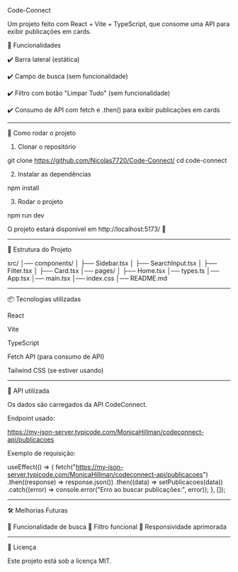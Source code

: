 Code-Connect

Um projeto feito com React + Vite + TypeScript, que consome uma API para exibir publicações em cards.

📌 Funcionalidades

✔️ Barra lateral (estática)

✔️ Campo de busca (sem funcionalidade)

✔️ Filtro com botão "Limpar Tudo" (sem funcionalidade)

✔️ Consumo de API com fetch e .then() para exibir publicações em cards


---

🚀 Como rodar o projeto

1. Clonar o repositório

git clone https://github.com/Nicolas7720/Code-Connect/
cd code-connect

2. Instalar as dependências

npm install

3. Rodar o projeto

npm run dev

O projeto estará disponível em http://localhost:5173/ 🚀


---

📂 Estrutura do Projeto

src/
│── components/
│   ├── Sidebar.tsx
│   ├── SearchInput.tsx
│   ├── Filter.tsx
│   ├── Card.tsx
│── pages/
│   ├── Home.tsx
│── types.ts
│── App.tsx
│── main.tsx
│── index.css
│── README.md


---

📦 Tecnologias utilizadas

React

Vite

TypeScript

Fetch API (para consumo de API)

Tailwind CSS (se estiver usando)



---

🔗 API utilizada

Os dados são carregados da API CodeConnect.

Endpoint usado:

https://my-json-server.typicode.com/MonicaHillman/codeconnect-api/publicacoes

Exemplo de requisição:

useEffect(() => {
  fetch("https://my-json-server.typicode.com/MonicaHillman/codeconnect-api/publicacoes")
    .then((response) => response.json())
    .then((data) => setPublicacoes(data))
    .catch((error) => console.error("Erro ao buscar publicações:", error));
}, []);


---

🛠️ Melhorias Futuras

🔹 Funcionalidade de busca
🔹 Filtro funcional
🔹 Responsividade aprimorada


---

📜 Licença

Este projeto está sob a licença MIT.
